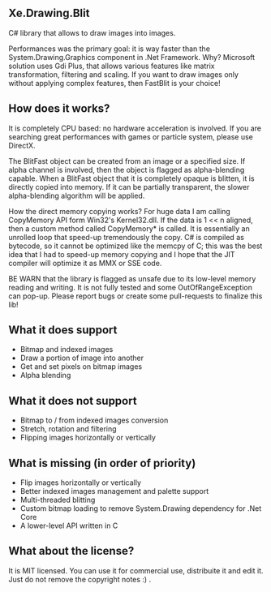 ## Xe.Drawing.Blit

C# library that allows to draw images into images.

Performances was the primary goal: it is way faster than the
System.Drawing.Graphics component in .Net Framework.
Why? Microsoft solution uses Gdi Plus, that allows various features like matrix
transformation, filtering and scaling. If you want to draw images only without
applying complex features, then FastBlit is your choice!

## How does it works?

It is completely CPU based: no hardware acceleration is involved. If you are
searching great performances with games or particle system, please use DirectX.

The BlitFast object can be created from an image or a specified size. If alpha
channel is involved, then the object is flagged as alpha-blending capable.
When a BlitFast object that it is completely opaque is blitten, it is directly
copied into memory. If it can be partially transparent, the slower
alpha-blending algorithm will be applied.

How the direct memory copying works? For huge data I am calling CopyMemory API
form Win32's Kernel32.dll. If the data is 1 << n aligned, then a custom method
called CopyMemory* is called. It is essentially an unrolled loop that speed-up
tremendously the copy. C# is compiled as bytecode, so it cannot be optimized
like the memcpy of C; this was the best idea that I had to speed-up memory
copying and I hope that the JIT compiler will optimize it as MMX or SSE code.

BE WARN that the library is flagged as unsafe due to its low-level memory
reading and writing. It is not fully tested and some OutOfRangeException can
pop-up. Please report bugs or create some pull-requests to finalize this lib!


## What it does support

- Bitmap and indexed images
- Draw a portion of image into another
- Get and set pixels on bitmap images
- Alpha blending


## What it does not support

- Bitmap to / from indexed images conversion
- Stretch, rotation and filtering
- Flipping images horizontally or vertically


## What is missing (in order of priority)

- Flip images horizontally or vertically
- Better indexed images management and palette support
- Multi-threaded blitting
- Custom bitmap loading to remove System.Drawing dependency for .Net Core
- A lower-level API written in C


## What about the license?
It is MIT licensed. You can use it for commercial use, distribuite it and edit
it. Just do not remove the copyright notes :) .